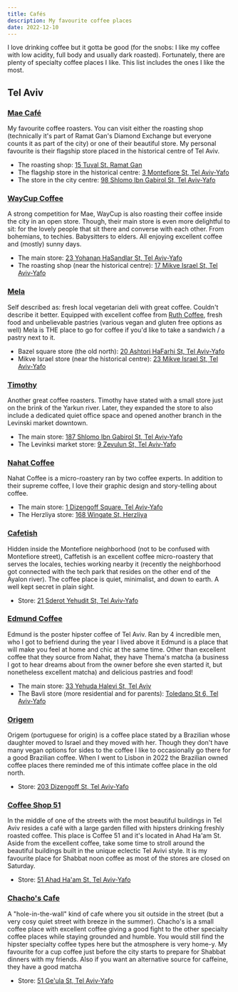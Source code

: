 ```yaml
---
title: Cafés
description: My favourite coffee places
date: 2022-12-10
---
```


I love drinking coffee but it gotta be good (for the snobs: I like my coffee with low acidity, full body and usually dark roasted). Fortunately, there are plenty of specialty coffee places I like. This list includes the ones I like the most.

## Tel Aviv

### [Mae Café](https://www.maecafe.com/)

My favourite coffee roasters. You can visit either the roasting shop (technically it's part of Ramat Gan's Diamond Exchange but everyone counts it as part of the city) or one of their beautiful store. My personal favourite is their flagship store placed in the historical centre of Tel Aviv.

- The roasting shop: [15 Tuval St. Ramat Gan](https://goo.gl/maps/aFo44NCSLQqdFnZY8)
- The flagship store in the historical centre: [3 Montefiore St, Tel Aviv-Yafo](https://goo.gl/maps/Na5HzzLJoDLYVH6y8)
- The store in the city centre: [98 Shlomo Ibn Gabirol St, Tel Aviv-Yafo](https://goo.gl/maps/CTGA8tQSpbH8H6658)

### [WayCup Coffee](https://www.facebook.com/WayCupCoffeeTlv/)

A strong competition for Mae, WayCup is also roasting their coffee inside the city in an open store. Though, their main store is even more delightful to sit: for the lovely people that sit there and converse with each other. From bohemians, to techies. Babysitters to elders. All enjoying excellent coffee and (mostly) sunny days.

- The main store: [23 Yohanan HaSandlar St, Tel Aviv-Yafo](https://goo.gl/maps/7k9AjEaMLd5kJ2acA)
- The roasting shop (near the historical centre): [17 Mikve Israel St, Tel Aviv-Yafo](https://goo.gl/maps/zJoL12gAE8L5XRFt6)

### [Mela](https://www.facebook.com/people/Mela/100063507433490/)

Self described as: fresh local vegetarian deli with great coffee. Couldn't describe it better. Equipped with excellent coffee from [Ruth Coffee](https://www.ruthcoffee.co.il/), fresh food and unbelievable pastries (various vegan and gluten free options as well) Mela is THE place to go for coffee if you'd like to take a sandwich / a pastry next to it.

- Bazel square store (the old north): [20 Ashtori HaFarhi St, Tel Aviv-Yafo](https://goo.gl/maps/r8HiU8w2UnybZRnn8)
- Mikve Israel store (near the historical centre): [23 Mikve Israel St, Tel Aviv-Yafo](https://goo.gl/maps/oHR67RESLZ3pkDcv6)

### [Timothy](https://www.facebook.com/timothycafetlv/)

Another great coffee roasters. Timothy have stated with a small store just on the brink of the Yarkun river. Later, they expanded the store to also include a dedicated quiet office space and opened another branch in the Levinski market downtown.

- The main store: [187 Shlomo Ibn Gabirol St, Tel Aviv-Yafo](https://goo.gl/maps/akYhk3iTeuoC53B1A)
- The Levinksi market store: [9 Zevulun St, Tel Aviv-Yafo](https://goo.gl/maps/1zezrxNtpgKgyBRf6)

### [Nahat Coffee](https://www.nahatcoffee.com/)

Nahat Coffee is a micro-roastery ran by two coffee experts. In addition to their supreme coffee, I love their graphic design and story-telling about coffee.

- The main store: [1 Dizengoff Square, Tel Aviv-Yafo](https://goo.gl/maps/g72SCY81YTunLNYdA)
- The Herzliya store: [168 Wingate St, Herzliya](https://goo.gl/maps/6uXiykoxzjGC67aZ6)

### [Cafetish](https://www.instagram.com/cafetish.coffee)

Hidden inside the Montefiore neighborhood (not to be confused with Montefiore street), Caffetish is an excellent coffee micro-roastery that serves the locales, techies working nearby it (recently the neighborhood got connected with the tech park that resides on the other end of the Ayalon river). The coffee place is quiet, minimalist, and down to earth. A well kept secret in plain sight.

- Store: [21 Sderot Yehudit St, Tel Aviv-Yafo](https://goo.gl/maps/GGQmXUGzfjVyjqfY8)

### [Edmund Coffee](https://www.facebook.com/Edmundcoffee/)

Edmund is the poster hipster coffee of Tel Aviv. Ran by 4 incredible men, who I got to befriend during the year I lived above it Edmund is a place that will make you feel at home and chic at the same time. Other than excellent coffee that they source from Nahat, they have Thema's matcha (a business I got to hear dreams about from the owner before she even started it, but nonetheless excellent matcha) and delicious pastries and food!

- The main store: [33 Yehuda Halevi St, Tel Aviv](https://goo.gl/maps/B38WHN9FXTj5v92i9)
- The Bavli store (more residential and for parents): [Toledano St 6, Tel Aviv-Yafo](https://goo.gl/maps/zEQztDJrZokC6JZV8)

### [Origem](https://www.origem.co.il/)

Origem (portuguese for origin) is a coffee place stated by a Brazilian whose daughter moved to Israel and they moved with her. Though they don't have many vegan options for sides to the coffee I like to occasionally go there for a good Brazilian coffee. When I went to Lisbon in 2022 the Brazilian owned coffee places there reminded me of this intimate coffee place in the old north.

- Store: [203 Dizengoff St, Tel Aviv-Yafo](https://goo.gl/maps/YrEBF1QGzLp9nzB16)

### [Coffee Shop 51](https://www.coffeeshop51.com/)

In the middle of one of the streets with the most beautiful buildings in Tel Aviv resides a café with a large garden filled with hipsters drinking freshly roasted coffee. This place is Coffee 51 and it's located in Ahad Ha'am St. Aside from the excellent coffee, take some time to stroll around the beautiful buildings built in the unique eclectic Tel Avivi style. It is my favourite place for Shabbat noon coffee as most of the stores are closed on Saturday.

- Store: [51 Ahad Ha'am St, Tel Aviv-Yafo](https://goo.gl/maps/kSD1YBVfVBUgj2wB8)

### [Chacho's Cafe](https://www.chachoscafe.com/)

A "hole-in-the-wall" kind of cafe where you sit outside in the street (but a very cosy quiet street with breeze in the summer). Chacho's is a small coffee place with excellent coffee giving a good fight to the other specialty coffee places while staying grounded and humble. You would still find the hipster specialty coffee types here but the atmosphere is very home-y. My favourite for a cup coffee just before the city starts to prepare for Shabbat dinners with my friends. Also if you want an alternative source for caffeine, they have a good matcha

- Store: [51 Ge'ula St, Tel Aviv-Yafo](https://goo.gl/maps/tZAUGhTS3viXeUP37)

